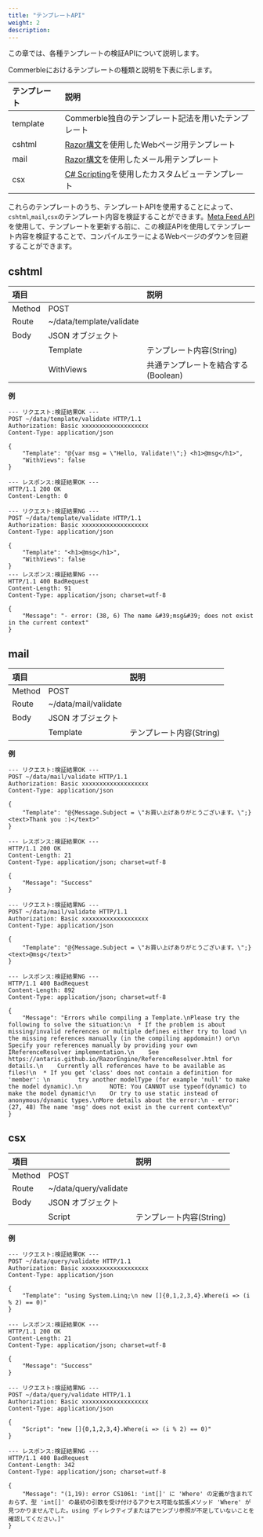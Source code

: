 ```yaml
---
title: "テンプレートAPI"
weight: 2
description: 
---
```


この章では、各種テンプレートの検証APIについて説明します。

Commerbleにおけるテンプレートの種類と説明を下表に示します。

| テンプレート |                        説明                         |
| :----------- | :-------------------------------------------------- |
| template     | Commerble独自のテンプレート記法を用いたテンプレート |
| cshtml       | [Razor構文]を使用したWebページ用テンプレート        |
| mail         | [Razor構文]を使用したメール用テンプレート           |
| csx          | [C# Scripting]を使用したカスタムビューテンプレート  |

これらのテンプレートのうち、テンプレートAPIを使用することによって、`cshtml`,`mail`,`csx`のテンプレート内容を検証することができます。[Meta Feed API]を使用して、テンプレートを更新する前に、この検証APIを使用してテンプレート内容を検証することで、コンパイルエラーによるWebページのダウンを回避することができます。

## cshtml

|  項目  |                          |                説明                 |
| :----- | :----------------------- | :---------------------------------- |
| Method | POST                     |                                     |
| Route  | ~/data/template/validate |                                     |
| Body   | JSON オブジェクト        |                                     |
|        | Template                 | テンプレート内容(String)            |
|        | WithViews                | 共通テンプレートを結合する(Boolean) |

**例**  
```
--- リクエスト:検証結果OK ---
POST ~/data/template/validate HTTP/1.1
Authorization: Basic xxxxxxxxxxxxxxxxxxx
Content-Type: application/json

{
    "Template": "@{var msg = \"Hello, Validate!\";} <h1>@msg</h1>",
    "WithViews": false
}

--- レスポンス:検証結果OK ---
HTTP/1.1 200 OK
Content-Length: 0
```
```
--- リクエスト:検証結果NG ---
POST ~/data/template/validate HTTP/1.1
Authorization: Basic xxxxxxxxxxxxxxxxxxx
Content-Type: application/json

{
    "Template": "<h1>@msg</h1>",
    "WithViews": false
}
--- レスポンス:検証結果NG ---
HTTP/1.1 400 BadRequest
Content-Length: 91
Content-Type: application/json; charset=utf-8

{
    "Message": "- error: (38, 6) The name &#39;msg&#39; does not exist in the current context"
}
```

## mail

|  項目  |                      |           説明           |
| :----- | :------------------- | :----------------------- |
| Method | POST                 |                          |
| Route  | ~/data/mail/validate |                          |
| Body   | JSON オブジェクト    |                          |
|        | Template             | テンプレート内容(String) |

**例**  
```
--- リクエスト:検証結果OK ---
POST ~/data/mail/validate HTTP/1.1
Authorization: Basic xxxxxxxxxxxxxxxxxxx
Content-Type: application/json

{
    "Template": "@{Message.Subject = \"お買い上げありがとうございます。\";} <text>Thank you :)</text>"
}

--- レスポンス:検証結果OK ---
HTTP/1.1 200 OK
Content-Length: 21
Content-Type: application/json; charset=utf-8

{
    "Message": "Success"
}
```
```
--- リクエスト:検証結果NG ---
POST ~/data/mail/validate HTTP/1.1
Authorization: Basic xxxxxxxxxxxxxxxxxxx
Content-Type: application/json

{
    "Template": "@{Message.Subject = \"お買い上げありがとうございます。\";} <text>@msg</text>"
}

--- レスポンス:検証結果NG ---
HTTP/1.1 400 BadRequest
Content-Length: 892
Content-Type: application/json; charset=utf-8

{
    "Message": "Errors while compiling a Template.\nPlease try the following to solve the situation:\n  * If the problem is about missing/invalid references or multiple defines either try to load \n    the missing references manually (in the compiling appdomain!) or\n    Specify your references manually by providing your own IReferenceResolver implementation.\n    See https://antaris.github.io/RazorEngine/ReferenceResolver.html for details.\n    Currently all references have to be available as files!\n  * If you get 'class' does not contain a definition for 'member': \n        try another modelType (for example 'null' to make the model dynamic).\n        NOTE: You CANNOT use typeof(dynamic) to make the model dynamic!\n    Or try to use static instead of anonymous/dynamic types.\nMore details about the error:\n - error: (27, 48) The name 'msg' does not exist in the current context\n"
}
```
## csx

|  項目  |                       |           説明           |
| :----- | :-------------------- | :----------------------- |
| Method | POST                  |                          |
| Route  | ~/data/query/validate |                          |
| Body   | JSON オブジェクト     |                          |
|        | Script                | テンプレート内容(String) |

**例**  
```
--- リクエスト:検証結果OK ---
POST ~/data/query/validate HTTP/1.1
Authorization: Basic xxxxxxxxxxxxxxxxxxx
Content-Type: application/json

{
    "Template": "using System.Linq;\n new []{0,1,2,3,4}.Where(i => (i % 2) == 0)"
}

--- レスポンス:検証結果OK ---
HTTP/1.1 200 OK
Content-Length: 21
Content-Type: application/json; charset=utf-8

{
    "Message": "Success"
}
```
```
--- リクエスト:検証結果NG ---
POST ~/data/query/validate HTTP/1.1
Authorization: Basic xxxxxxxxxxxxxxxxxxx
Content-Type: application/json

{
    "Script": "new []{0,1,2,3,4}.Where(i => (i % 2) == 0)"
}

--- レスポンス:検証結果NG ---
HTTP/1.1 400 BadRequest
Content-Length: 342
Content-Type: application/json; charset=utf-8

{
    "Message": "(1,19): error CS1061: 'int[]' に 'Where' の定義が含まれておらず、型 'int[]' の最初の引数を受け付けるアクセス可能な拡張メソッド 'Where' が見つかりませんでした。using ディレクティブまたはアセンブリ参照が不足していないことを確認してください。]"
}
```

[Razor構文]: https://docs.microsoft.com/aspnet/mvc/mvc3#the-razor-view-engine "Razor"
[C# Scripting]: https://docs.microsoft.com/archive/msdn-magazine/2016/january/essential-net-csharp-scripting "C# Scripting"
[Meta Feed API]: ../data/#meta-feed "Meta Feed"
